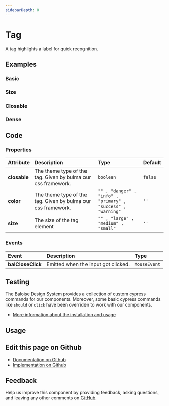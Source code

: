 ```yaml
---
sidebarDepth: 0
---
```


# Tag


<!-- START: human documentation top -->

A tag highlights a label for quick recognition.

<!-- END: human documentation top -->

<ClientOnly><docs-component-tabs></docs-component-tabs></ClientOnly>


## Examples

### Basic

<ClientOnly><docs-demo-bal-tag-111></docs-demo-bal-tag-111></ClientOnly>


### Size

<ClientOnly><docs-demo-bal-tag-112></docs-demo-bal-tag-112></ClientOnly>


### Closable

<ClientOnly><docs-demo-bal-tag-113></docs-demo-bal-tag-113></ClientOnly>


### Dense

<ClientOnly><docs-demo-bal-tag-114></docs-demo-bal-tag-114></ClientOnly>



## Code



### Properties


| Attribute    | Description                                                  | Type                                                                    | Default            |
| :----------- | :----------------------------------------------------------- | :---------------------------------------------------------------------- | :----------------- |
| **closable** | The theme type of the tag. Given by bulma our css framework. | <code>boolean</code>                                                    | <code>false</code> |
| **color**    | The theme type of the tag. Given by bulma our css framework. | <code>"" , "danger" , "info" , "primary" , "success" , "warning"</code> | <code>''</code>    |
| **size**     | The size of the tag element                                  | <code>"" , "large" , "medium" , "small"</code>                          | <code>''</code>    |

### Events


| Event             | Description                         | Type                    |
| :---------------- | :---------------------------------- | :---------------------- |
| **balCloseClick** | Emitted when the input got clicked. | <code>MouseEvent</code> |

## Testing

The Baloise Design System provides a collection of custom cypress commands for our components. Moreover, some basic cypress commands like `should` or `click` have been overriden to work with our components.

- [More information about the installation and usage](/components/tooling/testing.html)

## Usage

<!-- START: human documentation usage -->

<!-- END: human documentation usage -->



## Edit this page on Github

* [Documentation on Github](https://github.com/baloise/design-system/blob/master/docs/src/components/components/bal-tag.md)
* [Implementation on Github](https://github.com/baloise/design-system/blob/master/packages/components/src/components/bal-tag)

## Feedback

Help us improve this component by providing feedback, asking questions, and leaving any other comments on [GitHub](https://github.com/baloise/design-system/issues/new).

